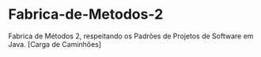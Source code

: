 # Fabrica-de-Metodos-2
Fabrica de Métodos 2, respeitando os Padrões de Projetos de Software em Java. [Carga de Caminhões]
